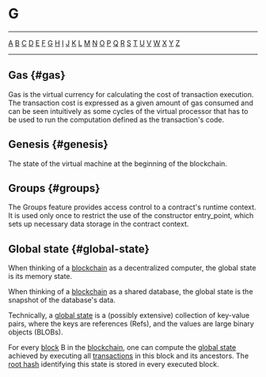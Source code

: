 # G

---

[A](A.md) [B](B.md) [C](C.md) [D](D.md) [E](E.md) [F](F.md) [G](G.md) [H](H.md) [I](I.md) [J](J.md) [K](K.md) [L](L.md) [M](M.md) [N](N.md) [O](O.md) [P](P.md) [Q](Q.md) [R](R.md) [S](S.md) [T](T.md) [U](U.md) [V](V.md) [W](W.md) [X](X.md) [Y](Y.md) [Z](Z.md)

---

## Gas {#gas}

Gas is the virtual currency for calculating the cost of transaction execution. The transaction cost is expressed as a given amount of gas consumed and can be seen intuitively as some cycles of the virtual processor that has to be used to run the computation defined as the transaction's code.

## Genesis {#genesis}

The state of the virtual machine at the beginning of the blockchain.

## Groups {#groups}
The Groups feature provides access control to a contract's runtime context. It is used only once to restrict the use of the constructor entry_point, which sets up necessary data storage in the contract context.

## Global state {#global-state}

When thinking of a [blockchain](B.md#blockchain) as a decentralized computer, the global state is its memory state.

When thinking of a [blockchain](B.md#blockchain) as a shared database, the global state is the snapshot of the database's data.

Technically, a [global state](G.md#global-state) is a (possibly extensive) collection of key-value pairs, where the keys are references (Refs), and the values are large binary objects (BLOBs).

For every [block](B.md#block) B in the [blockchain](B.md#blockchain), one can compute the [global state](G.md#global-state) achieved by executing all [transactions](T.md#transaction) in this block and its ancestors. The [root hash](R.md#root-hash) identifying this state is stored in every executed block.
